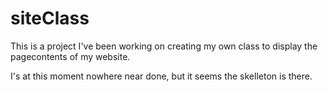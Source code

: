 # siteClass
This is a project I've been working on creating my own class to display the pagecontents of my website.

I's at this moment nowhere near done, but it seems the skelleton is there.

